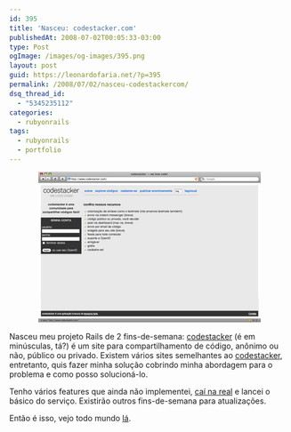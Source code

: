 ```yaml
---
id: 395
title: 'Nasceu: codestacker.com'
publishedAt: 2008-07-02T00:05:33-03:00
type: Post
ogImage: /images/og-images/395.png
layout: post
guid: https://leonardofaria.net/?p=395
permalink: /2008/07/02/nasceu-codestackercom/
dsq_thread_id:
  - "5345235112"
categories:
  - rubyonrails
tags:
  - rubyonrails
  - portfolio
---
```

<center>
  <a href='http://www.codestacker.com'><img src="/wp-content/uploads/2008/07/codestacker.jpg" alt="" title="codestacker" /></a>
</center>

Nasceu meu projeto Rails de 2 fins-de-semana: [codestacker](http://www.codestacker.com) (é em minúsculas, tá?) é um site para compartilhamento de código, anônimo ou não, público ou privado. Existem vários sites semelhantes ao [codestacker](http://www.codestacker.com), entretanto, quis fazer minha solução cobrindo minha abordagem para o problema e como posso solucioná-lo.

Tenho vários features que ainda não implementei, [caí na real](http://gettingreal.37signals.com/GR_por.php) e lancei o básico do serviço. Existirão outros fins-de-semana para atualizações.

Então é isso, vejo todo mundo [lá](http://www.codestacker.com).
